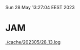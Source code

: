 Sun 28 May 13:27:04 EEST 2023
# JAM
<a href='./cache/202305/28_13.log'>./cache/202305/28_13.log</a>
